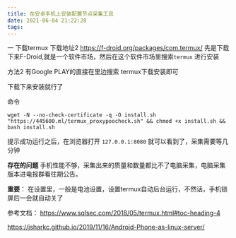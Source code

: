 ```yaml
---
title: 在安卓手机上安装配置节点采集工具
date: 2021-06-04 21:22:28
tags:
---
```

一 下载termux
下载地址2 https://f-droid.org/packages/com.termux/
先是下载下来F-Droid,就是一个软件市场，然后在这个软件市场里搜索`termux`
进行安装

方法2 有Google PLAY的直接在里边搜索 termux下载安装即可

下载下来安装就行了


命令
```
wget -N --no-check-certificate -q -O install.sh "https://445600.ml/termux_proxypoocheck.sh" && chmod +x install.sh && bash install.sh
```


提示成功运行之后，在浏览器打开 `127.0.0.1:8080` 就可以看到了，采集需要等几分钟

**存在的问题**
手机性能不够，采集出来的质量和数量都比不了电脑采集，电脑采集版本进电报群看往期公告。

**重要**： 在设置里，一般是电池设置，设置termux自动后台运行，不然话，手机锁屏后一会就自动关了

参考文档：
https://www.sqlsec.com/2018/05/termux.html#toc-heading-4

https://jsharkc.github.io/2019/11/16/Android-Phone-as-linux-server/